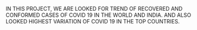 IN THIS PROJECT, WE ARE LOOKED FOR TREND OF RECOVERED AND CONFORMED CASES OF COVID 19 IN THE WORLD AND INDIA.
AND ALSO LOOKED HIGHEST VARIATION OF COVID 19 IN THE TOP COUNTRIES.
